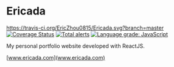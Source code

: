 # Ericada

https://travis-ci.org/EricZhou0815/Ericada.svg?branch=master
[![Coverage Status](https://coveralls.io/repos/github/EricZhou0815/Ericada/badge.svg?branch=master)](https://coveralls.io/github/EricZhou0815/Ericada?branch=master)
[![Total alerts](https://img.shields.io/lgtm/alerts/g/EricZhou0815/Ericada.svg?logo=lgtm&logoWidth=18)](https://lgtm.com/projects/g/EricZhou0815/Ericada/alerts/)
[![Language grade: JavaScript](https://img.shields.io/lgtm/grade/javascript/g/EricZhou0815/Ericada.svg?logo=lgtm&logoWidth=18)](https://lgtm.com/projects/g/EricZhou0815/Ericada/context:javascript)


My personal portfolio website developed with ReactJS.

[www.ericada.com](www.ericada.com)
